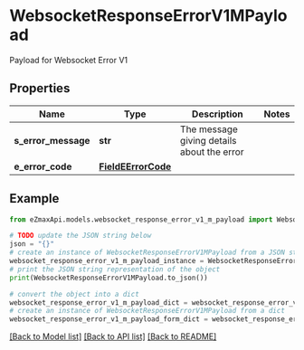 # WebsocketResponseErrorV1MPayload

Payload for Websocket Error V1

## Properties

Name | Type | Description | Notes
------------ | ------------- | ------------- | -------------
**s_error_message** | **str** | The message giving details about the error | 
**e_error_code** | [**FieldEErrorCode**](FieldEErrorCode.md) |  | 

## Example

```python
from eZmaxApi.models.websocket_response_error_v1_m_payload import WebsocketResponseErrorV1MPayload

# TODO update the JSON string below
json = "{}"
# create an instance of WebsocketResponseErrorV1MPayload from a JSON string
websocket_response_error_v1_m_payload_instance = WebsocketResponseErrorV1MPayload.from_json(json)
# print the JSON string representation of the object
print(WebsocketResponseErrorV1MPayload.to_json())

# convert the object into a dict
websocket_response_error_v1_m_payload_dict = websocket_response_error_v1_m_payload_instance.to_dict()
# create an instance of WebsocketResponseErrorV1MPayload from a dict
websocket_response_error_v1_m_payload_form_dict = websocket_response_error_v1_m_payload.from_dict(websocket_response_error_v1_m_payload_dict)
```
[[Back to Model list]](../README.md#documentation-for-models) [[Back to API list]](../README.md#documentation-for-api-endpoints) [[Back to README]](../README.md)


